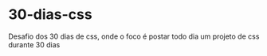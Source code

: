 # 30-dias-css
Desafio dos 30 dias de css, onde o foco é postar todo dia um projeto de css durante 30 dias

